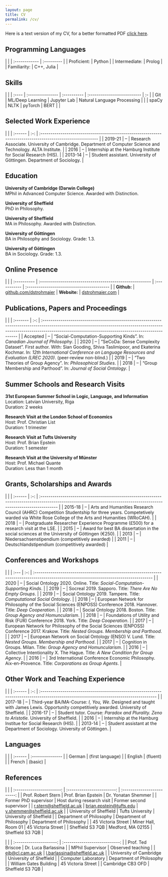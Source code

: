 ```yaml
---
layout: page
title: CV
permalink: /cv/
---
```



Here is a text version of my CV, for a better formatted PDF [click here](/assets/pdf/cv_strohmaier.pdf).

## Programming Languages
|  |
| :------------ | :--------- |
| Proficient:   | Python     |
| Intermediate: | Prolog     |
| Familiarity:  | C++, Julia |

## Skills
|  |
| :---- | :--------------- | :---------- | :-------------------------- | :- |
| Git   | ML/Deep Learning | Jupyter Lab | Natural Language Processing |  |
| spaCy | NLTK             | pyTorch     | BERT                        |  |

## Selected Work Experience
|  |
| :------ | :-: | :---------------------------------------------------------------------------------------------------------- |
| 2019-21 | – | Research Associate. University of Cambridge. Department of Computer Science and Technology. ALTA Institute. |
| 2016    | – | Internship at the Hamburg Institute for Social Research (HIS).                                              |
| 2013-14 | – | Student assistant. University of Göttingen. Department of Sociology.                                        |

## Education
<span>**University of Cambridge (Darwin College)**</span>  
MPhil in Advanced Computer Science. Awarded with Distinction.

<span>**University of Sheffield**</span>  
PhD in Philosophy.

<span>**University of Sheffield**</span>  
MA in Philosophy. Awarded with Distinction.

<span>**University of Göttingen**</span>  
BA in Philosophy and Sociology. Grade: 1.3.

<span>**University of Göttingen**</span>  
BA in Sociology. Grade: 1.3.

## Online Presence
|  |
| :---------- | :------------------------------------------------------- | :----------- | :----------------------------------------- |
| **Github:** | [github.com/dstrohmaier](https://github.com/dstrohmaier) | **Website:** | [dstrohmaier.com](https://dstrohmaier.com) |

## Publications, Papers and Proceedings
|  |
| :------- | :-: | :----------------------------------------------------------------------------------------------------------------------------------------------------------------------------------------------------------------------------- |
| Accepted | – | “Social-Computation-Supporting Kinds”. In: *Canadian Journal of Philosophy*.                                                                                                                                                   |
| 2020     | – | “SeCoDa: Sense Complexity Dataset”. First author. With: Sian Gooding, Shiva Taslimipoor, and Ekaterina Kochmar. In: *12th International Conference on Language Resources and Evaluation (LREC 2020)*. (peer-review non-blind.) |
| 2019     | – | “Two Theories of Group Agency”. In: *Philosophical Studies*.                                                                                                                                                                   |
| 2018     | – | “Group Membership and Parthood”. In: *Journal of Social Ontology*.                                                                                                                                                             |

## Summer Schools and Research Visits
<span>**31st European Summer School in Logic, Language, and Information**</span>  
Location: Latvian University, Riga  
Duration: 2 weeks

<span>**Research Visit at the London School of Economics**</span>  
Host: Prof. Christian List  
Duration: 1 trimester

<span>**Research Visit at Tufts University**</span>  
Host: Prof. Brian Epstein  
Duration: 1 semester

<span>**Research Visit at the University of Münster**</span>  
Host: Prof. Michael Quante  
Duration: Less than 1 month

## Grants, Scholarships and Awards
|  |
| :------ | :-: | :-------------------------------------------------------------------------------------------------------------------------------------------------------------------- |
| 2015-18 | – | Arts and Humanities Research Council (AHRC) Competition Studentship for three years. Competetively warded via White Rose College of the Arts and Humanities (WRoCAH). |
| 2018    | – | Postgraduate Researcher Experience Programme (£500) for a research visit at the LSE.                                                                                  |
| 2015    | – | Award for best BA dissertation in the social sciences at the University of Göttingen (€<span>250</span>).                                                             |
| 2013    | – | Niedersachsenstipendium (competitively awarded)                                                                                                                       |
| 2011    | – | Deutschlandstipendium (competitively awarded)                                                                                                                         |

## Conferences and Workshops
|  |
| :--- | :-: | :---------------------------------------------------------------------------------------------------------------------------------------- |
| 2020 | – | Social Ontology 2020. Online. Title: *Social-Computation-Supporting Kinds*.                                                               |
| 2019 | – | Socreal 2019. Sapporo. Title: *There Are No Empty Groups*.                                                                                |
| 2019 | – | Social Ontology 2019. Tampere. Title: *Computational Social Ontology*.                                                                    |
| 2018 | – | European Network for Philosophy of the Social Sciences (ENPOSS) Conference 2018. Hannover. Title: *Deep Cooperation*.                     |
| 2018 | – | Social Ontology 2018. Boston. Title: *Group Agency and Homuncularism*.                                                                    |
| 2018 | – | Foundations of Utility and Risk (FUR) Conference 2018. York. Title: *Deep Cooperation*.                                                   |
| 2017 | – | European Network for Philosophy of the Social Sciences (ENPOSS) Conference 2017. Krakow. Title: *Nested Groups. Membership and Parthood*. |
| 2017 | – | European Network on Social Ontology (ENSO) V. Lund. Title: *Nested Groups. Membership and Parthood*.                                      |
| 2017 | – | Cognition in Groups. Milan. Title: *Group Agency and Homuncularism*.                                                                      |
| 2016 | – | Collective Intentionality X. The Hague. Title: *A New Condition for Group Agency*.                                                        |
| 2016 | – | 3rd International Conference Economic Philosophy. Aix-en-Provence. Title: *Corporations as Group Agents*.                                 |

## Other Work and Teaching Experience
|  |
| :------ | :-: | :--------------------------------------------------------------------------------------------------------------------------------------- |
| 2017-18 | – | Third-year BA/MA-Course: *I, You, We*. Designed and taught with James Lewis. Opportunity competitively awarded. University of Sheffield. |
| 2016-17 | – | Student tutor. Course: *Paradox and Plurality. Zeno to Aristotle.* University of Sheffield.                                              |
| 2016    | – | Internship at the Hamburg Institue for Social Research (HIS).                                                                            |
| 2013-14 | – | Student assistant at the Department of Sociology. University of Göttingen.                                                               |

## Languages
|  |
| :------ | :--------------- |
| German  | (first language) |
| English | (fluent)         |
| French  | (basic)          |

## References
|  |
| :-----------------------: | :------------------------: | :-------------------------: |
|    Prof. Robert Stern     |    Prof. Brian Epstein     |     Dr. Yonatan Shemmer     |
|   Former PhD supervisor   | Host during research visit |  Former second supervisor   |
| <r.stern@sheffield.ac.uk> | <brian.epstein@tufts.edu>  | <y.shemmer@sheffield.ac.uk> |
|  University of Sheffield  |      Tufts University      |   University of Sheffield   |
| Department of Philosophy  |  Department of Philosophy  |  Department of Philosophy   |
|    45 Victoria Street     |    Miner Hall, Room 01     |     45 Victoria Street      |
|     Sheffield S3 7QB      |     Medford, MA 02155      |      Sheffield S3 7QB       |

|  |
| :---------------------: | :----------------------------: |
|    Prof. Ted Briscoe    |      Dr. Luca Barlassina       |
|    MPhil Supervisor     |       Observed teaching        |
|   <ejb@cl.cam.ac.uk>    | <l.barlassina@sheffield.ac.uk> |
| University of Cambridge |    University of Sheffield     |
|   Computer Laboratory   |    Department of Philosophy    |
| William Gates Building  |       45 Victoria Street       |
|    Cambridge CB3 OFD    |        Sheffield S3 7QB        |


